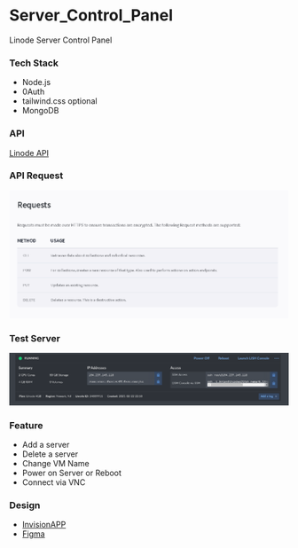 # Server_Control_Panel
Linode Server Control Panel 

### Tech Stack
- Node.js
- 0Auth
- tailwind.css optional
- MongoDB

### API
[Linode API](https://www.linode.com/docs/api/)

### API Request

!['API Request'](https://raw.githubusercontent.com/AntSmithCode/Server_Control_Panel/main/images/Request.PNG)

### Test Server

!['Server Tested'](https://github.com/AntSmithCode/Server_Control_Panel/blob/main/images/server.PNG)

### Feature
- Add a server
- Delete a server
- Change VM Name 
- Power on Server or Reboot
- Connect via VNC 


### Design
- [InvisionAPP](https://www.invisionapp.com/)
- [Figma](https://www.figma.com/)
  
